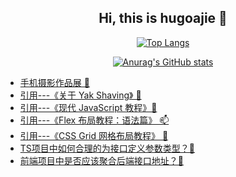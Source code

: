<!--
**Juaoie/Juaoie** is a ✨ _special_ ✨ repository because its `README.md` (this file) appears on your GitHub profile.

Here are some ideas to get you started:

- 🔭 I’m currently working on ...
- 🌱 I’m currently learning ...
- 👯 I’m looking to collaborate on ...
- 🤔 I’m looking for help with ...
- 💬 Ask me about ...
- 📫 How to reach me: ...
- 😄 Pronouns: ...
- ⚡ Fun fact: ...
-->

<div align=center>

## Hi, this is hugoajie 👋

[![Top Langs](https://github-readme-stats.vercel.app/api/top-langs/?username=Juaoie&hide=html)](https://github.com/anuraghazra/github-readme-stats)

[![Anurag's GitHub stats](https://github-readme-stats.vercel.app/api?username=Juaoie&show_icons=true&theme=gotham)](https://github.com/anuraghazra/github-readme-stats)

</div>

- [手机摄影作品展 🌱](https://www.aliyundrive.com/s/MBvSuBxn3GA)
- [引用---《关于 Yak Shaving》 👯](https://antfu.me/posts/about-yak-shaving-zh)
- [引用---《现代 JavaScript 教程》🚜](https://zh.javascript.info/)
- [引用---《Flex 布局教程：语法篇》 📫](https://ruanyifeng.com/blog/2015/07/flex-grammar.html)
- [引用---《CSS Grid 网格布局教程》 🌇](https://ruanyifeng.com/blog/2019/03/grid-layout-tutorial.html)
- [TS项目中如何合理的为接口定义参数类型？🤡](TS项目中如何合理的为接口定义参数类型.md)
- [前端项目中是否应该聚合后端接口地址？🍋](前端项目中是否应该聚合后端接口地址.md)